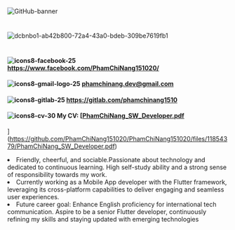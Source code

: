#
![GitHub-banner](https://user-images.githubusercontent.com/87531241/141057087-aa67c316-b7d9-45f6-b7e2-52670eac8c92.png)
#
![dcbnbo1-ab42b800-72a4-43a0-bdeb-309be7619fb1](https://user-images.githubusercontent.com/87531241/140897463-c08dbf32-21da-4758-9623-c93178d276d7.gif)
#
#### ![icons8-facebook-25](https://user-images.githubusercontent.com/87531241/141216604-ce71b621-6457-4959-bed8-8123b47fb923.png)  https://www.facebook.com/PhamChiNang151020/
#### ![icons8-gmail-logo-25](https://user-images.githubusercontent.com/87531241/141216611-fe355ddb-bebe-4116-bdb8-475fb96a3e8e.png)  phamchinang.dev@gmail.com
#### ![icons8-gitlab-25](https://user-images.githubusercontent.com/87531241/141216616-6bb13aa2-c6db-4b6f-87ef-8bd0963f2850.png)  https://gitlab.com/phamchinang1510
#### ![icons8-cv-30](https://user-images.githubusercontent.com/87531241/148823064-98d08464-580c-432d-bc58-eedb155dba3d.png) My CV: [[PhamChiNang_SW_Developer.pdf](https://github.com/PhamChiNang151020/PhamChiNang151020/files/12162786/PhamChiNang_SW_Developer.pdf)
](https://github.com/PhamChiNang151020/PhamChiNang151020/files/11854379/PhamChiNang_SW_Developer.pdf)


<li> Friendly, cheerful, and sociable.Passionate about technology and dedicated to continuous learning. High self-study ability and a strong sense of responsibility towards my work.</li>

<li>Currently working as a Mobile App developer with the Flutter framework, leveraging its cross-platform capabilities to deliver engaging and seamless
user experiences.</li>
<li>Future career goal: Enhance English proficiency for international tech communication. Aspire to be a senior Flutter developer, continuously refining my skills and staying updated with emerging technologies</li>
